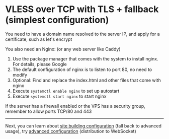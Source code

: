 # VLESS over TCP with TLS + fallback (simplest configuration)
 

You need to have a domain name resolved to the server IP, and apply for a certificate, such as let's encrypt

You also need an Nginx: (or any web server like Caddy)

1. Use the package manager that comes with the system to install nginx. For details, please Google
2. The default configuration of nginx is to listen to port 80, no need to modify
3. Optional: Find and replace the index.html and other files that come with nginx
4. Execute `systemctl enable nginx` to set up autostart
5. Execute `systemctl start nginx` to start nginx

If the server has a firewall enabled or the VPS has a security group, remember to allow ports TCP/80 and 443

---

Next, you can learn about [site building configuration](<../VLESS-TCP-TLS%20(maximal%20by%20rprx)>) (fall back to advanced usage), try [advanced configuration](<../VLESS- TCP-TLS-WS%20(recommended)>) (distribution to WebSocket)
